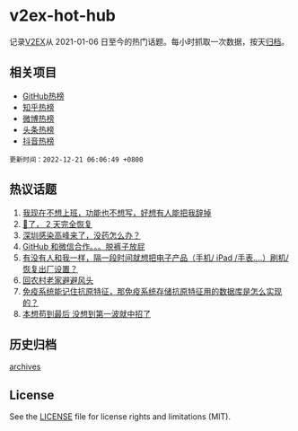 # v2ex-hot-hub

 记录[V2EX](https://www.v2ex.com/)从 2021-01-06 日至今的热门话题。每小时抓取一次数据，按天[归档](archives)。
 
 ## 相关项目

- [GitHub热榜](https://github.com/lonnyzhang423/github-hot-hub)
- [知乎热榜](https://github.com/lonnyzhang423/zhihu-hot-hub)
- [微博热榜](https://github.com/lonnyzhang423/weibo-hot-hub)
- [头条热榜](https://github.com/lonnyzhang423/toutiao-hot-hub)
- [抖音热榜](https://github.com/lonnyzhang423/douyin-hot-hub)


 `更新时间：2022-12-21 06:06:49 +0800`

## 热议话题

1. [我现在不想上班，功能也不想写，好想有人能把我辞掉](https://www.v2ex.com/t/903653)
1. [🐑了， 2 天完全恢复](https://www.v2ex.com/t/903705)
1. [深圳感染高峰来了，没药怎么办？](https://www.v2ex.com/t/903630)
1. [GitHub 和微信合作。。。脱裤子放屁](https://www.v2ex.com/t/903703)
1. [有没有人和我一样，隔一段时间就想把电子产品（手机/ iPad /手表....）刷机/恢复出厂设置？](https://www.v2ex.com/t/903740)
1. [回农村老家避避风头](https://www.v2ex.com/t/903633)
1. [免疫系统能记住抗原特征，那免疫系统存储抗原特征用的数据库是怎么实现的？](https://www.v2ex.com/t/903662)
1. [本想苟到最后 没想到第一波就中招了](https://www.v2ex.com/t/903639)

## 历史归档

[archives](archives)

## License

See the [LICENSE](LICENSE) file for license rights and limitations (MIT).

